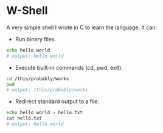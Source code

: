 # W-Shell
A very simple shell I wrote in C to learn the language.
It can:
- Run binary files.
```bash
echo hello world
# output: hello world
```
- Execute built-in commands (cd, pwd, exit).
```bash
cd /this/probably/works
pwd
# output: /this/probably/works
```
- Redirect standard output to a file.
```bash
echo hello world > hello.txt
cat hello.txt
# output: hello world
```